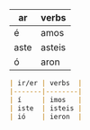 
| ar   | verbs  |
|------|--------|
| é    | amos   |
| aste | asteis |
| ó    | aron   |

```markdown
| ir/er | verbs  |
|-------|--------|
| í     | imos   |
| iste  | isteis |
| ió    | ieron  |
```
<!--stackedit_data:
eyJoaXN0b3J5IjpbMjA2MjM3OTA1OCwtMjA4ODc0NjYxMl19
-->